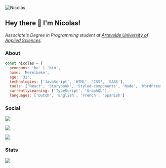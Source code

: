 ![Nicolas](https://imgur.com/UkWlfHJ.png)

## Hey there :wave: I'm Nicolas!

*Associate's Degree in Programming student at [Artevelde University of Applied Sciences](https://www.arteveldehs.be).*

### About

```js
const nicolas = {
  pronouns: 'he' | 'him',
  home: 'Merelbeke',
  age: '32',
  technologies: ['JavaScript', 'HTML', 'CSS', 'SASS'],
  tools: ['React', 'Storybook', 'Styled-components', 'Node', 'WordPress', 'Sequelize', 'Eleventy', 'Adobe XD'],
  currentlyLearning: ['TypeScript', 'GraphQL'],
  languages: ['Dutch', 'English', 'French', 'Spanish']
```

### Social

[![](https://img.shields.io/badge/LinkedIn-0077B5?style=for-the-badge&logo=linkedin&logoColor=white)](https://www.linkedin.com/in/nicolascnudde)

[![](https://img.shields.io/badge/Discord-7289DA?style=for-the-badge&logo=discord&logoColor=white)](https://www.discordapp.com/users/656808567541727273)

[![](https://img.shields.io/badge/WhatsApp-25D366?style=for-the-badge&logo=whatsapp&logoColor=white)](https://api.whatsapp.com/send/?phone=+32487364219)

### Stats

[![](https://github-readme-stats.vercel.app/api?username=pgm-nicolascnudde&show_icons=true&line_height=27&count_private=true&title_color=ffffff&text_color=c9cacc&icon_color=2bbc8a&bg_color=161B22)](https://github.com/anuraghazra/github-readme-stats)
